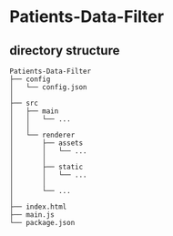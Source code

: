 <!--
 * @Author: One_Random
 * @Date: 2020-11-10 15:27:27
 * @LastEditors: One_Random
 * @LastEditTime: 2020-11-19 12:13:25
 * @FilePath: \Nodejs\Patients-Data-Filter\README.md
 * @Description: Copyright © 2020 One_Random. All rights reserved.
-->
# Patients-Data-Filter

## directory structure

```
Patients-Data-Filter
├── config
│   └── config.json
│
├── src
│   ├── main
│   │   └── ...
│   │
│   └── renderer
│       ├── assets
│       │   └── ...
│       │
│       ├── static
│       │   └── ...
│       │
│       └── ...
│
├── index.html
├── main.js
└── package.json
```